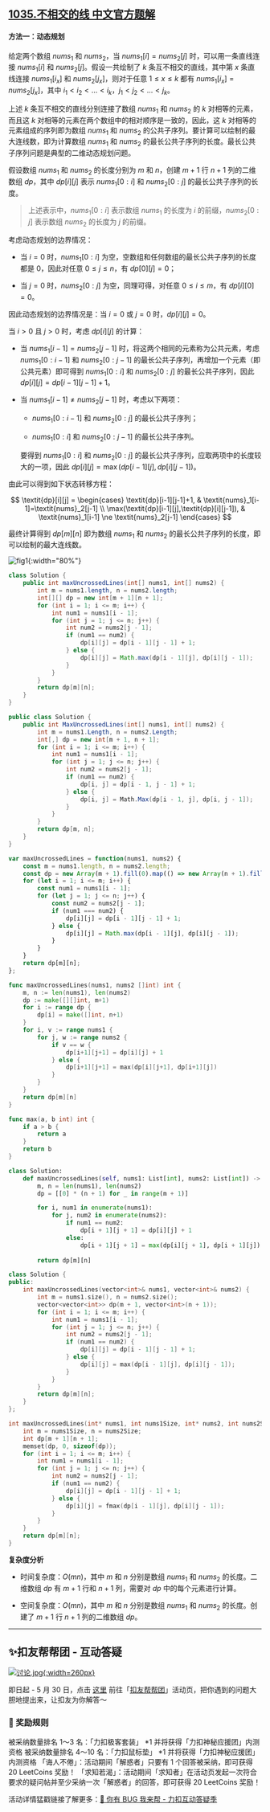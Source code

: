 ## [1035.不相交的线 中文官方题解](https://leetcode.cn/problems/uncrossed-lines/solutions/100000/bu-xiang-jiao-de-xian-by-leetcode-soluti-6tqz)
#### 方法一：动态规划

给定两个数组 $\textit{nums}_1$ 和 $\textit{nums}_2$，当 $\textit{nums}_1[i]=\textit{nums}_2[j]$ 时，可以用一条直线连接 $\textit{nums}_1[i]$ 和 $\textit{nums}_2[j]$。假设一共绘制了 $k$ 条互不相交的直线，其中第 $x$ 条直线连接 $\textit{nums}_1[i_x]$ 和 $\textit{nums}_2[j_x]$，则对于任意 $1 \le x \le k$ 都有 $\textit{nums}_1[i_x]=\textit{nums}_2[j_x]$，其中 $i_1<i_2<\ldots<i_k$，$j_1<j_2<\ldots<j_k$。

上述 $k$ 条互不相交的直线分别连接了数组 $\textit{nums}_1$ 和 $\textit{nums}_2$ 的 $k$ 对相等的元素，而且这 $k$ 对相等的元素在两个数组中的相对顺序是一致的，因此，这 $k$ 对相等的元素组成的序列即为数组 $\textit{nums}_1$ 和 $\textit{nums}_2$ 的公共子序列。要计算可以绘制的最大连线数，即为计算数组 $\textit{nums}_1$ 和 $\textit{nums}_2$ 的最长公共子序列的长度。最长公共子序列问题是典型的二维动态规划问题。

假设数组 $\textit{nums}_1$ 和 $\textit{nums}_2$ 的长度分别为 $m$ 和 $n$，创建 $m+1$ 行 $n+1$ 列的二维数组 $\textit{dp}$，其中 $\textit{dp}[i][j]$ 表示 $\textit{nums}_1[0:i]$ 和 $\textit{nums}_2[0:j]$ 的最长公共子序列的长度。

> 上述表示中，$\textit{nums}_1[0:i]$ 表示数组 $\textit{nums}_1$ 的长度为 $i$ 的前缀，$\textit{nums}_2[0:j]$ 表示数组 $\textit{nums}_2$ 的长度为 $j$ 的前缀。

考虑动态规划的边界情况：

- 当 $i=0$ 时，$\textit{nums}_1[0:i]$ 为空，空数组和任何数组的最长公共子序列的长度都是 $0$，因此对任意 $0 \le j \le n$，有 $\textit{dp}[0][j]=0$；

- 当 $j=0$ 时，$\textit{nums}_2[0:j]$ 为空，同理可得，对任意 $0 \le i \le m$，有 $\textit{dp}[i][0]=0$。

因此动态规划的边界情况是：当 $i=0$ 或 $j=0$ 时，$\textit{dp}[i][j]=0$。

当 $i>0$ 且 $j>0$ 时，考虑 $\textit{dp}[i][j]$ 的计算：

- 当 $\textit{nums}_1[i-1]=\textit{nums}_2[j-1]$ 时，将这两个相同的元素称为公共元素，考虑 $\textit{nums}_1[0:i-1]$ 和 $\textit{nums}_2[0:j-1]$ 的最长公共子序列，再增加一个元素（即公共元素）即可得到 $\textit{nums}_1[0:i]$ 和 $\textit{nums}_2[0:j]$ 的最长公共子序列，因此 $\textit{dp}[i][j]=\textit{dp}[i-1][j-1]+1$。

- 当 $\textit{nums}_1[i-1] \ne \textit{nums}_2[j-1]$ 时，考虑以下两项：

   - $\textit{nums}_1[0:i-1]$ 和 $\textit{nums}_2[0:j]$ 的最长公共子序列；

   - $\textit{nums}_1[0:i]$ 和 $\textit{nums}_2[0:j-1]$ 的最长公共子序列。

   要得到 $\textit{nums}_1[0:i]$ 和 $\textit{nums}_2[0:j]$ 的最长公共子序列，应取两项中的长度较大的一项，因此 $\textit{dp}[i][j]=\max(\textit{dp}[i-1][j],\textit{dp}[i][j-1])$。

由此可以得到如下状态转移方程：

$$
\textit{dp}[i][j] = \begin{cases}
\textit{dp}[i-1][j-1]+1, & \textit{nums}_1[i-1]=\textit{nums}_2[j-1] \\
\max(\textit{dp}[i-1][j],\textit{dp}[i][j-1]), & \textit{nums}_1[i-1] \ne \textit{nums}_2[j-1]
\end{cases}
$$

最终计算得到 $\textit{dp}[m][n]$ 即为数组 $\textit{nums}_1$ 和 $\textit{nums}_2$ 的最长公共子序列的长度，即可以绘制的最大连线数。

![fig1](https://assets.leetcode-cn.com/solution-static/1035/1.png){:width="80%"}

```Java [sol1-Java]
class Solution {
    public int maxUncrossedLines(int[] nums1, int[] nums2) {
        int m = nums1.length, n = nums2.length;
        int[][] dp = new int[m + 1][n + 1];
        for (int i = 1; i <= m; i++) {
            int num1 = nums1[i - 1];
            for (int j = 1; j <= n; j++) {
                int num2 = nums2[j - 1];
                if (num1 == num2) {
                    dp[i][j] = dp[i - 1][j - 1] + 1;
                } else {
                    dp[i][j] = Math.max(dp[i - 1][j], dp[i][j - 1]);
                }
            }
        }
        return dp[m][n];
    }
}
```

```C# [sol1-C#]
public class Solution {
    public int MaxUncrossedLines(int[] nums1, int[] nums2) {
        int m = nums1.Length, n = nums2.Length;
        int[,] dp = new int[m + 1, n + 1];
        for (int i = 1; i <= m; i++) {
            int num1 = nums1[i - 1];
            for (int j = 1; j <= n; j++) {
                int num2 = nums2[j - 1];
                if (num1 == num2) {
                    dp[i, j] = dp[i - 1, j - 1] + 1;
                } else {
                    dp[i, j] = Math.Max(dp[i - 1, j], dp[i, j - 1]);
                }
            }
        }
        return dp[m, n];
    }
}
```

```JavaScript [sol1-JavaScript]
var maxUncrossedLines = function(nums1, nums2) {
    const m = nums1.length, n = nums2.length;
    const dp = new Array(m + 1).fill(0).map(() => new Array(n + 1).fill(0));
    for (let i = 1; i <= m; i++) {
        const num1 = nums1[i - 1];
        for (let j = 1; j <= n; j++) {
            const num2 = nums2[j - 1];
            if (num1 === num2) {
                dp[i][j] = dp[i - 1][j - 1] + 1;
            } else {
                dp[i][j] = Math.max(dp[i - 1][j], dp[i][j - 1]);
            }
        }
    }
    return dp[m][n];
};
```

```go [sol1-Golang]
func maxUncrossedLines(nums1, nums2 []int) int {
    m, n := len(nums1), len(nums2)
    dp := make([][]int, m+1)
    for i := range dp {
        dp[i] = make([]int, n+1)
    }
    for i, v := range nums1 {
        for j, w := range nums2 {
            if v == w {
                dp[i+1][j+1] = dp[i][j] + 1
            } else {
                dp[i+1][j+1] = max(dp[i][j+1], dp[i+1][j])
            }
        }
    }
    return dp[m][n]
}

func max(a, b int) int {
    if a > b {
        return a
    }
    return b
}
```

```Python [sol1-Python3]
class Solution:
    def maxUncrossedLines(self, nums1: List[int], nums2: List[int]) -> int:
        m, n = len(nums1), len(nums2)
        dp = [[0] * (n + 1) for _ in range(m + 1)]

        for i, num1 in enumerate(nums1):
            for j, num2 in enumerate(nums2):
                if num1 == num2:
                    dp[i + 1][j + 1] = dp[i][j] + 1
                else:
                    dp[i + 1][j + 1] = max(dp[i][j + 1], dp[i + 1][j])
        
        return dp[m][n]
```

```C++ [sol1-C++]
class Solution {
public:
    int maxUncrossedLines(vector<int>& nums1, vector<int>& nums2) {
        int m = nums1.size(), n = nums2.size();
        vector<vector<int>> dp(m + 1, vector<int>(n + 1));
        for (int i = 1; i <= m; i++) {
            int num1 = nums1[i - 1];
            for (int j = 1; j <= n; j++) {
                int num2 = nums2[j - 1];
                if (num1 == num2) {
                    dp[i][j] = dp[i - 1][j - 1] + 1;
                } else {
                    dp[i][j] = max(dp[i - 1][j], dp[i][j - 1]);
                }
            }
        }
        return dp[m][n];
    }
};
```

```C [sol1-C]
int maxUncrossedLines(int* nums1, int nums1Size, int* nums2, int nums2Size) {
    int m = nums1Size, n = nums2Size;
    int dp[m + 1][n + 1];
    memset(dp, 0, sizeof(dp));
    for (int i = 1; i <= m; i++) {
        int num1 = nums1[i - 1];
        for (int j = 1; j <= n; j++) {
            int num2 = nums2[j - 1];
            if (num1 == num2) {
                dp[i][j] = dp[i - 1][j - 1] + 1;
            } else {
                dp[i][j] = fmax(dp[i - 1][j], dp[i][j - 1]);
            }
        }
    }
    return dp[m][n];
}
```

**复杂度分析**

- 时间复杂度：$O(mn)$，其中 $m$ 和 $n$ 分别是数组 $\textit{nums}_1$ 和 $\textit{nums}_2$ 的长度。二维数组 $\textit{dp}$ 有 $m+1$ 行和 $n+1$ 列，需要对 $\textit{dp}$ 中的每个元素进行计算。

- 空间复杂度：$O(mn)$，其中 $m$ 和 $n$ 分别是数组 $\textit{nums}_1$ 和 $\textit{nums}_2$ 的长度。创建了 $m+1$ 行 $n+1$ 列的二维数组 $\textit{dp}$。


---
## ✨扣友帮帮团 - 互动答疑

[![讨论.jpg](https://pic.leetcode-cn.com/1621178600-MKHFrl-%E8%AE%A8%E8%AE%BA.jpg){:width=260px}](https://leetcode-cn.com/topic/kou-you-bang-bang-tuan/discuss/latest/)


即日起 - 5 月 30 日，点击 [这里](https://leetcode-cn.com/topic/kou-you-bang-bang-tuan/discuss/latest/) 前往「[扣友帮帮团](https://leetcode-cn.com/topic/kou-you-bang-bang-tuan/discuss/latest/)」活动页，把你遇到的问题大胆地提出来，让扣友为你解答～

### 🎁 奖励规则
被采纳数量排名 1～3 名：「力扣极客套装」 *1 并将获得「力扣神秘应援团」内测资格
被采纳数量排名 4～10 名：「力扣鼠标垫」 *1 并将获得「力扣神秘应援团」内测资格
「诲人不倦」：活动期间「解惑者」只要有 1 个回答被采纳，即可获得 20 LeetCoins 奖励！
「求知若渴」：活动期间「求知者」在活动页发起一次符合要求的疑问帖并至少采纳一次「解惑者」的回答，即可获得 20 LeetCoins 奖励！

活动详情猛戳链接了解更多：[🐞 你有 BUG 我来帮 - 力扣互动答疑季](https://leetcode-cn.com/circle/discuss/xtliW6/)